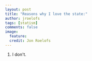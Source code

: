 ```yaml
---
layout: post
title: "Reasons why I love the state:"
author: jroelofs
tags: [statism]
comments: false
image:
  feature:
  credit: Jon Roelofs
---
```


1. I don't.
